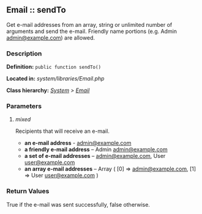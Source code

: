
Email :: sendTo
-------------------------------------------

Get e-mail addresses from an array, string or unlimited number of arguments and send the e-mail. Friendly name portions (e.g. Admin <admin@example.com>) are allowed.


### Description ###

**Definition:** `public function sendTo()`

**Located in:** *system/libraries/Email.php*

**Class hierarchy:** *[System](../System.md) > [Email](../Email.md)*


### Parameters ###

1. *mixed*

	Recipients that will receive an e-mail.
	- **an e-mail address** -
		admin@example.com
	- **a friendly e-mail address** –
		Admin <admin@example.com>
	- **a set of e-mail addresses** –
		admin@example.com, User <user@example.com>
	- **an array e-mail addresses** –
		Array ( [0] => admin@example.com, [1] => User <user@example.com> )


### Return Values ###

True if the e-mail was sent successfully, false otherwise.